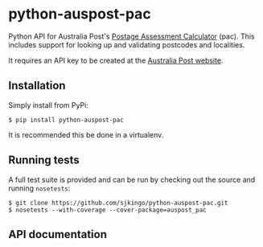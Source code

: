 # python-auspost-pac

Python API for Australia Post's [Postage Assessment
Calculator](https://developers.auspost.com.au/apis/pac/getting-started) (pac).
This includes support for looking up and validating postcodes and localities.

It requires an API key to be created at the [Australia Post website](https://developers.auspost.com.au/apis/pacpcs-registration).

## Installation

Simply install from PyPi:

```
$ pip install python-auspost-pac
```

It is recommended this be done in a virtualenv.

## Running tests

A full test suite is provided and can be run by checking out the source and
running `nosetests`:

```
$ git clone https://github.com/sjkingo/python-auspost-pac.git
$ nosetests --with-coverage --cover-package=auspost_pac
```

## API documentation


